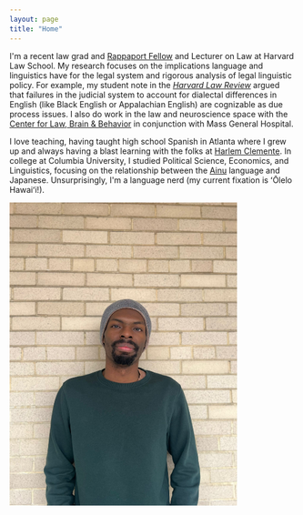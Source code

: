```yaml
---
layout: page
title: "Home"
---
```



I'm a recent law grad and [Rappaport Fellow](https://hls.harvard.edu/academics/fellowships-and-prizes/fellowships/rappaport-fellowship/current-rappaport-fellow/) and Lecturer on Law at Harvard Law School. My research focuses on the implications language and linguistics have for the legal system and rigorous analysis of legal linguistic policy. For example, my student note in the [_Harvard Law Review_](https://harvardlawreview.org/print/vol-136/dialectal-due-process/) argued that failures in the judicial system to account for dialectal differences in English (like Black English or Appalachian English) are cognizable as due process issues. I also do work in the law and neuroscience space with the [Center for Law, Brain & Behavior](https://clbb.mgh.harvard.edu/) in conjunction with Mass General Hospital.

I love teaching, having taught high school Spanish in Atlanta where I grew up and always having a blast learning with the folks at [Harlem Clemente](https://harlemclemente.org/). In college at Columbia University, I studied Political Science, Economics, and Linguistics, focusing on the relationship between the [Ainu](https://en.unesco.org/courier/numero-especial-octubre-2009/saga-ainu-language) language and Japanese. Unsurprisingly, I'm a language nerd (my current fixation is ʻŌlelo Hawaiʻi!).

<img src="assets/images/Headshot.jpg" alt="Headshot" width="400">
